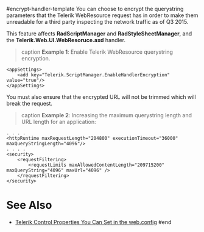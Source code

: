 #encrypt-handler-template
You can choose to encrypt the querystring parameters that the Telerik WebResource request has in order to make them unreadable for a third party inspecting the network traffic as of Q3 2015.

This feature affects **RadScriptManager** and **RadStyleSheetManager**, and the **Telerik.Web.UI.WebResoruce.axd** handler.

>caption **Example 1**: Enable Telerik WebResource querystring encryption.

````web.config
<appSettings>
	<add key="Telerik.ScriptManager.EnableHandlerEncryption" value="true"/>
</appSettings>
````

You must also ensure that the encrypted URL will not be trimmed which will break the request.

>caption **Example 2**: Increasing the maximum querystring length and URL length for an application:

````web.config
. . . .
<httpRuntime maxRequestLength="204800" executionTimeout="36000" maxQueryStringLength="4096"/>
. . . .
<security>
	<requestFiltering>
		<requestLimits maxAllowedContentLength="209715200" maxQueryString="4096" maxUrl="4096" />
	</requestFiltering>
</security>
````  

# See Also

 * [Telerik Control Properties You Can Set in the web.config](./general-information/web-config-settings-overview#control-properties-you-can-set-from-the-webconfig) 
#end